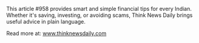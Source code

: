 This article #958 provides smart and simple financial tips for every Indian. Whether it's saving, investing, or avoiding scams, Think News Daily brings useful advice in plain language.

Read more at: www.thinknewsdaily.com